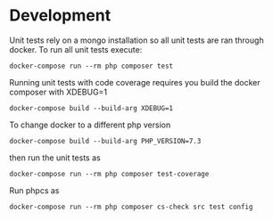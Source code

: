  Development
 ===========
 
 Unit tests rely on a mongo installation so all unit tests are ran through 
 docker.  To run all unit tests execute:
 
 ```
 docker-compose run --rm php composer test
 ```
 
 Running unit tests with code coverage requires you build the docker
 composer with XDEBUG=1
 
 ```
 docker-compose build --build-arg XDEBUG=1
 ```
 
 To change docker to a different php version
 
 ```
 docker-compose build --build-arg PHP_VERSION=7.3
 ```
 
 then run the unit tests as 
 
 ```
 docker-compose run --rm php composer test-coverage
 ```
 
 Run phpcs as 
 ```
 docker-compose run --rm php composer cs-check src test config
 ```

